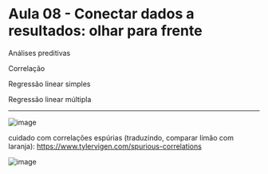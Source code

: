 # Aula 08 - Conectar dados a resultados: olhar para frente

Análises preditivas

Correlação

Regressão linear simples

Regressão linear múltipla

______________

![image](https://github.com/gvms23/pos-graduacao-bi-analytics/assets/24459642/41b283a9-0a8d-4aa1-bad9-79536cb784a1)


cuidado com correlações espúrias (traduzindo, comparar limão com laranja):
https://www.tylervigen.com/spurious-correlations


![image](https://github.com/gvms23/pos-graduacao-bi-analytics/assets/24459642/ebbf5219-a581-402a-8d51-9c8a68585945)

